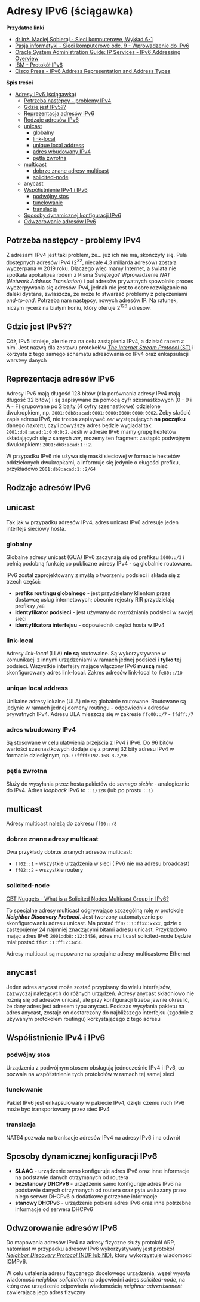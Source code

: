 # Adresy IPv6 (ściągawka)

**Przydatne linki**
- [dr inż. Maciej Sobieraj - Sieci komputerowe, Wykład 6-1](http://maciej.sobieraj.pracownik.put.poznan.pl/PWSZ/W06-1_2018.pdf)
- [Pasja informatyki - Sieci komputerowe odc. 9 - Wprowadzenie do IPv6](https://www.youtube.com/watch?v=hRl2vX8CGpk)
- [Oracle System Administration Guide: IP Services - IPv6 Addressing Overview](https://docs.oracle.com/cd/E18752_01/html/816-4554/ipv6-overview-10.html)
- [IBM - Protokół IPv6](https://www.ibm.com/docs/pl/i/7.1?topic=setup-internet-protocol-version-6)
- [Cisco Press - IPv6 Address Representation and Address Types](https://www.ciscopress.com/articles/article.asp?p=2803866)

**Spis treści**
- [Adresy IPv6 (ściągawka)](#adresy-ipv6-ściągawka)
  - [Potrzeba następcy - problemy IPv4](#potrzeba-następcy---problemy-ipv4)
  - [Gdzie jest IPv5??](#gdzie-jest-ipv5)
  - [Reprezentacja adresów IPv6](#reprezentacja-adresów-ipv6)
  - [Rodzaje adresów IPv6](#rodzaje-adresów-ipv6)
  - [unicast](#unicast)
    - [globalny](#globalny)
    - [link-local](#link-local)
    - [unique local address](#unique-local-address)
    - [adres wbudowany IPv4](#adres-wbudowany-ipv4)
    - [pętla zwrotna](#pętla-zwrotna)
  - [multicast](#multicast)
    - [dobrze znane adresy multicast](#dobrze-znane-adresy-multicast)
    - [solicited-node](#solicited-node)
  - [anycast](#anycast)
  - [Współistnienie IPv4 i IPv6](#współistnienie-ipv4-i-ipv6)
    - [podwójny stos](#podwójny-stos)
    - [tunelowanie](#tunelowanie)
    - [translacja](#translacja)
  - [Sposoby dynamicznej konfiguracji IPv6](#sposoby-dynamicznej-konfiguracji-ipv6)
  - [Odwzorowanie adresów IPv6](#odwzorowanie-adresów-ipv6)

## Potrzeba następcy - problemy IPv4

Z adresami IPv4 jest taki problem, że... już ich nie ma, skończyły się. Pula dostępnych adresów IPv4 (2<sup>32</sup>, niecałe 4.3 miliarda adresów) została wyczerpana w 2019 roku. Dlaczego więc mamy Internet, a świata nie spotkała apokalipsa rodem z Pisma Świętego? Wprowadzenie *NAT* (*Network Address Translation*) i pul adresów prywatnych spowolniło proces wyczerpywania się adresów IPv4, jednak nie jest to dobre rozwiązanie na daleki dystans, zwłaszcza, że może to stwarzać problemy z połączeniami *end-to-end*. Potrzeba nam następcy, nowych adresów IP. Na ratunek, niczym rycerz na białym koniu, który oferuje 2<sup>128</sup> adresów.

## Gdzie jest IPv5??

Cóż, IPv5 istnieje, ale nie ma na celu zastąpienia IPv4, a działać razem z nim. Jest nazwą dla zestawu protokołów [*The Internet Stream Protocol* (ST)](https://en.wikipedia.org/wiki/Internet_Stream_Protocol) i korzysta z tego samego schematu adresowania co IPv4 oraz enkapsulacji warstwy danych

## Reprezentacja adresów IPv6

Adresy IPv6 mają długość 128 bitów (dla porównania adresy IPv4 mają długość 32 bitów) i są zapisywane za pomocą cyfr szesnastkowych (0 - 9 i A - F) grupowane po 2 bajty (4 cyfry szesnastkowe) odzielone dwukropkiem, np. `2001:0db8:acad:0001:0000:0000:0000:0002`. Żeby skrócić zapis adresu IPv6, nie trzeba zapisywać *zer* występujących **na początku** danego *hextetu*, czyli powyższy adres będzie wyglądał tak: `2001:db8:acad:1:0:0:0:2`. Jeśli w adresie IPv6 mamy grupę hextetów składających się z samych *zer*, możemy ten fragment zastąpić podwójnym dwukropkiem: `2001:db8:acad:1::2`.

W przypadku IPv6 nie używa się maski sieciowej w formacie hextetów oddzielonych dwukropkami, a informuje się jedynie o długości prefixu, przykładowo `2001:db8:acad:1::2/64`

## Rodzaje adresów IPv6

## unicast

Tak jak w przypadku adresów IPv4, adres unicast IPv6 adresuje jeden interfejs sieciowy hosta.

### globalny

Globalne adresy unicast (GUA) IPv6 zaczynają się od prefiksu `2000::/3` i pełnią podobną funkcję co publiczne adresy IPv4 - są globalnie routowane.

IPv6 został zaprojektowany z myślą o tworzeniu podsieci i składa się z trzech części:

- **prefiks routingu globalnego** - jest przydzielany klientom przez dostawcę usług internetowych; obecnie rejestry RIR przydzielają prefiksy `/48`
- **identyfikator podsieci** - jest używany do rozróżniania podsieci w swojej sieci
- **identyfikatora interfejsu** - odpowiednik części hosta w IPv4

### link-local

Adresy *link-local* (LLA) **nie są** routowalne. Są wykorzystywane w komunikacji z innymi urządzeniami w ramach jednej podsieci i **tylko tej** podsieci. Wszystkie interfejsy mające włączony IPv6 **muszą** mieć skonfigurowany adres link-local. Zakres adresów link-local to `fe80::/10`

### unique local address

Unikalne adresy lokalne (ULA) nie są globalnie routowane. Routowane są jedynie w ramach jednej domeny routingu - odpowiednik adresów prywatnych IPv4. Adresu ULA mieszczą się w zakresie `ffc00::/7` - `ffdff:/7`

### adres wbudowany IPv4

Są stosowane w celu ułatwienia przejścia z IPv4 i IPv6. Do 96 bitów wartości szesnastkowych dodaje się z prawej 32 bity adresu IPv4 w formacie dziesiętnym, np. `::ffff:192.168.8.2/96`

### pętla zwrotna

Służy do wysyłania przez hosta pakietów do *samego siebie* - analogicznie do IPv4. Adres *loopback* IPv6 to `::1/128` (lub po prostu `::1`)

## multicast

Adresy multicast należą do zakresu `ff00::/8`

### dobrze znane adresy multicast

Dwa przykłady dobrze znanych adresów multicast:

- `ff02::1` - wszystkie urządzenia w sieci (IPv6 nie ma adresu broadcast)
- `ff02::2` - wszystkie routery

### solicited-node

[CBT Nuggets - What is a Solicited Nodes Multicast Group in IPv6?](https://www.cbtnuggets.com/blog/technology/networking/what-is-a-solicited-nodes-multicast-group-in-ipv6)

To specjalne adresy multicast odgrywające szczególną rolę w protokole ***Neighbor Discovery Protocol***. Jest tworzony automatycznie po skonfigurowaniu adresu unicast. Ma postać `ff02::1:ffxx:xxxx`, gdzie *x* zastępujemy 24 najmniej znaczącymi bitami adresu unicast. Przykładowo mając adres IPv6 `2001:db8::12:3456`, adres multicast solicited-node będzie miał postać `ff02::1:ff12:3456`.

Adresy multicast są mapowane na specjalne adresy multicastowe Ethernet

## anycast

Jeden adres anycast może zostać przypisany do wielu interfejsów, zazwyczaj należących do różnych urządzeń. Adresy anycast składniowo nie różnią się od adresów unicast, ale przy konfiguracji trzeba jawnie określić, że dany adres jest adresem typu anycast. Podczas wysyłania pakietu na adres anycast, zostaje on dostarczony do najbliższego interfejsu (zgodnie z używanym protokołem routingu) korzystającego z tego adresu

## Współistnienie IPv4 i IPv6

### podwójny stos

Urządzenia z podwójnym stosem obsługują jednocześnie IPv4 i IPv6, co pozwala na współistnienie tych protokołów w ramach tej samej sieci

### tunelowanie

Pakiet IPv6 jest enkapsulowany w pakiecie IPv4, dzięki czemu ruch IPv6 może być transportowany przez sieć IPv4

### translacja

NAT64 pozwala na tranlsacje adresów IPv4 na adresy IPv6 i na odwrót

## Sposoby dynamicznej konfiguracji IPv6

- **SLAAC** - urządzenie samo konfiguruje adres IPv6 oraz inne informacje na podstawie danych otrzymanych od routera
- **bezstanowy DHCPv6** - urządzenie samo konfiguruje adres IPv6 na podstawie danych otrzymanych od routera oraz pyta wskazany przez niego serwer DHCPv6 o dodatkowe potrzebne informacje
- **stanowy DHCPv6** - urządzenie pobiera adres IPv6 oraz inne potrzebne informacje od serwera DHCPv6

## Odwzorowanie adresów IPv6

Do mapowania adresów IPv4 na adresy fizyczne służy protokół ARP, natomiast w przypadku adresów IPv6 wykorzystywany jest protokół [*Neighbor Discovery Protocol* (NDP lub ND)](https://www.juniper.net/documentation/us/en/software/junos/neighbor-discovery/topics/topic-map/ipv6-neighbor-discovery.html), który wykorzystuje wiadomości ICMPv6.

W celu ustalenia adresu fizycznego docelowego urządzenia, węzeł wysyła wiadomość *neighbor solicitation* na odpowiedni adres *solicited-node*, na którą owe urządzenie odpowiada wiadomością *neighnor advertisement* zawierającą jego adres fizyczny
